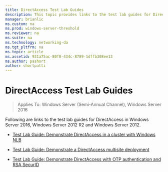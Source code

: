 ```yaml
---
title: DirectAccess Test Lab Guides
description: This topic provides links to the test lab guides for DirectAccess in Windows Server 2016.
manager: brianlic
ms.custom: na
ms.prod: windows-server-threshold
ms.reviewer: na
ms.suite: na
ms.technology: networking-da
ms.tgt_pltfrm: na
ms.topic: article
ms.assetid: 931a75ac-80f8-434c-8789-1dffb308ee13
ms.author: pashort
author: shortpatti
---
```

# DirectAccess Test Lab Guides

>Applies To: Windows Server (Semi-Annual Channel), Windows Server 2016

Following are links to the test lab guides for DirectAccess in Windows Server 2016, Windows Server 2012 R2 and Windows Server 2012.

- [Test Lab Guide: Demonstrate DirectAccess in a cluster with Windows NLB](tlg-cluster-nlb/Test-Lab-Guide-Demonstrate-DirectAccess-in-a-Cluster-with-Windows-NLB.md)

- [Test Lab Guide: Demonstrate a DirectAccess multisite deployment](tlg-multisite/Test-Lab-Guide-Demonstrate-a-DirectAccess-Multisite-Deployment.md)

- [Test Lab Guide: Demonstrate DirectAccess with OTP authentication and RSA SecurID](tlg-otp-securid/Test-Lab-Guide-Demonstrate-DirectAccess-with-OTP-Authentication-and-RSA-SecurID.md)
